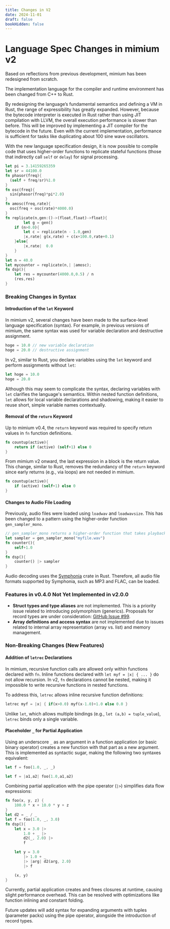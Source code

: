 ```yaml
---
title: Changes in V2
date: 2024-11-01
draft: false
bookHidden: false
---
```


# Language Spec Changes in mimium v2

Based on reflections from previous development, mimium has been redesigned from scratch.

The implementation language for the compiler and runtime environment has been changed from C++ to Rust.

By redesigning the language’s fundamental semantics and defining a VM in Rust, the range of expressibility has greatly expanded. However, because the bytecode interpreter is executed in Rust rather than using JIT compilation with LLVM, the overall execution performance is slower than before. This will be improved by implementing a JIT compiler for the bytecode in the future. Even with the current implementation, performance is sufficient for tasks like duplicating about 100 sine wave oscillators.

With the new language specification design, it is now possible to compile code that uses higher-order functions to replicate stateful functions (those that indirectly call `self` or `delay`) for signal processing.

```rust
let pi = 3.14159265359
let sr = 44100.0
fn phasor(freq){
  (self + freq/sr)%1.0
}
fn osc(freq){
  sin(phasor(freq)*pi*2.0)
}
fn amosc(freq,rate){
  osc(freq + osc(rate)*4000.0)
}
fn replicate(n,gen:()->(float,float)->float){
        let g = gen()
    if (n>0.0){
        let c = replicate(n - 1.0,gen)
        |x,rate| g(x,rate) + c(x+100.0,rate+0.1)
    }else{
        |x,rate|  0.0
    }
}
let n = 40.0
let mycounter = replicate(n,| |amosc);
fn dsp(){
    let res = mycounter(4000.0,0.5) / n
    (res,res)
}
```

### Breaking Changes in Syntax

#### Introduction of the `let` Keyword

In mimium v2, several changes have been made to the surface-level language specification (syntax). For example, in previous versions of mimium, the same syntax was used for variable declaration and destructive assignment.

```rust
hoge = 10.0 // new variable declaration
hoge = 20.0 // destructive assignment
```

In v2, similar to Rust, you declare variables using the `let` keyword and perform assignments without `let`:

```rust
let hoge = 10.0
hoge = 20.0
```

Although this may seem to complicate the syntax, declaring variables with `let` clarifies the language's semantics. Within nested function definitions, `let` allows for local variable declarations and shadowing, making it easier to reuse short, simple variable names contextually.

#### Removal of the `return` Keyword

Up to mimium v0.4, the `return` keyword was required to specify return values in `fn` function definitions.

```rust
fn countup(active){
    return if (active) (self+1) else 0
}
```

From mimium v2 onward, the last expression in a block is the return value. This change, similar to Rust, removes the redundancy of the `return` keyword since early returns (e.g., via loops) are not needed in mimium.

```rust
fn countup(active){
    if (active) (self+1) else 0
}
```

#### Changes to Audio File Loading

Previously, audio files were loaded using `loadwav` and `loadwavsize`. This has been changed to a pattern using the higher-order function `gen_sampler_mono`.

```rust
// gen_sampler_mono returns a higher-order function that takes playback position in samples as an argument
let sampler = gen_sampler_mono("myfile.wav")
fn counter(){
    self+1.0
}
fn dsp(){
    counter() |> sampler
}
```

Audio decoding uses the [Symphonia](https://github.com/pdeljanov/Symphonia) crate in Rust. Therefore, all audio file formats supported by Symphonia, such as MP3 and FLAC, can be loaded.

### Features in v0.4.0 Not Yet Implemented in v2.0.0

- **Struct types and type aliases** are not implemented. This is a priority issue related to introducing polymorphism (generics). Proposals for record types are under consideration: [GitHub Issue #99](https://github.com/tomoyanonymous/mimium-rs/issues/99).
- **Array definitions and access syntax** are not implemented due to issues related to internal array representation (array vs. list) and memory management.

### Non-Breaking Changes (New Features)

#### Addition of `letrec` Declarations

In mimium, recursive function calls are allowed only within functions declared with `fn`. Inline functions declared with `let myf = |x| { ... }` do not allow recursion. In v2, `fn` declarations cannot be nested, making it impossible to write recursive functions in nested functions.

To address this, `letrec` allows inline recursive function definitions:

```rust
letrec myf = |x| { if(x>0.0) myf(x-1.0)+1.0 else 0.0 }
```

Unlike `let`, which allows multiple bindings (e.g., `let (a,b) = tuple_value`), `letrec` binds only a single variable.

#### Placeholder `_` for Partial Application

Using an underscore `_` as an argument in a function application (or basic binary operator) creates a new function with that part as a new argument. This is implemented as syntactic sugar, making the following two syntaxes equivalent:

```rust
let f = foo(1.0, _, _)
```

```rust
let f = |a1,a2| foo(1.0,a1,a2)
```

Combining partial application with the pipe operator (`|>`) simplifies data flow expressions:

```rust
fn foo(x, y, z) {
    100.0 * x + 10.0 * y + z
}
let d2 = _ / _
let f = foo(1.0, _, 3.0)
fn dsp(){
    let x = 3.0 |>
        1.0 + _ |>
        d2(_, 2.0) |>
        f

    let y = 3.0
        |> 1.0 + _
        |> |arg| d2(arg, 2.0)
        |> f

    (x, y)
}
```

Currently, partial application creates and frees closures at runtime, causing slight performance overhead. This can be resolved with optimizations like function inlining and constant folding.

Future updates will add syntax for expanding arguments with tuples (parameter packs) using the pipe operator, alongside the introduction of record types.
